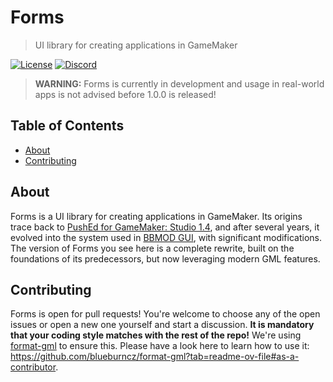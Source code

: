 # Forms

> UI library for creating applications in GameMaker

[![License](https://img.shields.io/github/license/blueburncz/Forms)](LICENSE)
[![Discord](https://img.shields.io/discord/298884075585011713?label=Discord)](https://discord.gg/ep2BGPm)

> **WARNING:** Forms is currently in development and usage in real-world apps is not advised before 1.0.0 is released!

## Table of Contents

* [About](#about)
* [Contributing](#contributing)

## About

Forms is a UI library for creating applications in GameMaker. Its origins trace back to [PushEd for GameMaker: Studio 1.4](https://github.com/GameMakerDiscord/PushEd), and after several years, it evolved into the system used in [BBMOD GUI](https://blueburn.cz/index.php?menu=bbmod_gui), with significant modifications. The version of Forms you see here is a complete rewrite, built on the foundations of its predecessors, but now leveraging modern GML features.

## Contributing

Forms is open for pull requests! You're welcome to choose any of the open issues or open a new one yourself and start a discussion. **It is mandatory that your coding style matches with the rest of the repo!** We're using [format-gml](https://github.com/blueburncz/format-gml) to ensure this. Please have a look here to learn how to use it: <https://github.com/blueburncz/format-gml?tab=readme-ov-file#as-a-contributor>.
